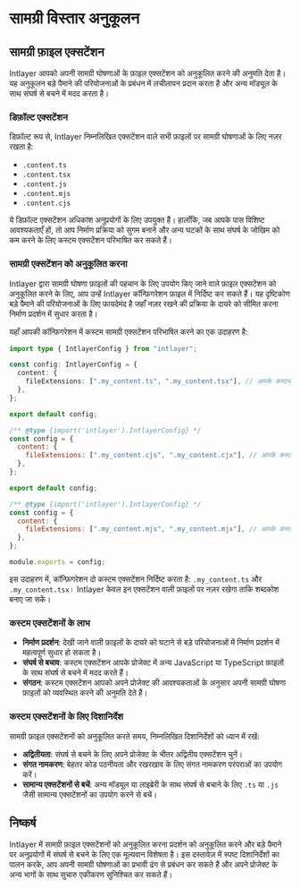 # सामग्री विस्तार अनुकूलन

## सामग्री फ़ाइल एक्सटेंशन

Intlayer आपको अपनी सामग्री घोषणाओं के फ़ाइल एक्सटेंशन को अनुकूलित करने की अनुमति देता है। यह अनुकूलन बड़े पैमाने की परियोजनाओं के प्रबंधन में लचीलापन प्रदान करता है और अन्य मॉड्यूल के साथ संघर्ष से बचने में मदद करता है।

### डिफ़ॉल्ट एक्सटेंशन

डिफ़ॉल्ट रूप से, Intlayer निम्नलिखित एक्सटेंशन वाले सभी फ़ाइलों पर सामग्री घोषणाओं के लिए नज़र रखता है:

- `.content.ts`
- `.content.tsx`
- `.content.js`
- `.content.mjs`
- `.content.cjs`

ये डिफ़ॉल्ट एक्सटेंशन अधिकांश अनुप्रयोगों के लिए उपयुक्त हैं। हालाँकि, जब आपके पास विशिष्ट आवश्यकताएँ हों, तो आप निर्माण प्रक्रिया को सुगम बनाने और अन्य घटकों के साथ संघर्ष के जोखिम को कम करने के लिए कस्टम एक्सटेंशन परिभाषित कर सकते हैं।

### सामग्री एक्सटेंशन को अनुकूलित करना

Intlayer द्वारा सामग्री घोषणा फ़ाइलों की पहचान के लिए उपयोग किए जाने वाले फ़ाइल एक्सटेंशन को अनुकूलित करने के लिए, आप उन्हें Intlayer कॉन्फ़िगरेशन फ़ाइल में निर्दिष्ट कर सकते हैं। यह दृष्टिकोण बड़े पैमाने की परियोजनाओं के लिए फायदेमंद है जहाँ नज़र रखने की प्रक्रिया के दायरे को सीमित करना निर्माण प्रदर्शन में सुधार करता है।

यहाँ आपकी कॉन्फ़िगरेशन में कस्टम सामग्री एक्सटेंशन परिभाषित करने का एक उदाहरण है:

```typescript fileName="intlayer.config.ts" codeFormat="typescript"
import type { IntlayerConfig } from "intlayer";

const config: IntlayerConfig = {
  content: {
    fileExtensions: [".my_content.ts", ".my_content.tsx"], // आपके कस्टम एक्सटेंशन
  },
};

export default config;
```

```javascript fileName="intlayer.config.mjs" codeFormat="esm"
/** @type {import('intlayer').IntlayerConfig} */
const config = {
  content: {
    fileExtensions: [".my_content.cjs", ".my_content.cjx"], // आपके कस्टम एक्सटेंशन
  },
};

export default config;
```

```javascript fileName="intlayer.config.cjs" codeFormat="commonjs"
/** @type {import('intlayer').IntlayerConfig} */
const config = {
  content: {
    fileExtensions: [".my_content.mjs", ".my_content.mjx"], // आपके कस्टम एक्सटेंशन
  },
};

module.exports = config;
```

इस उदाहरण में, कॉन्फ़िगरेशन दो कस्टम एक्सटेंशन निर्दिष्ट करता है: `.my_content.ts` और `.my_content.tsx`। Intlayer केवल इन एक्सटेंशन वाली फ़ाइलों पर नज़र रखेगा ताकि शब्दकोश बनाए जा सकें।

### कस्टम एक्सटेंशनों के लाभ

- **निर्माण प्रदर्शन**: देखी जाने वाली फ़ाइलों के दायरे को घटाने से बड़े परियोजनाओं में निर्माण प्रदर्शन में महत्वपूर्ण सुधार हो सकता है।
- **संघर्ष से बचाव**: कस्टम एक्सटेंशन आपके प्रोजेक्ट में अन्य JavaScript या TypeScript फ़ाइलों के साथ संघर्ष से बचने में मदद करते हैं।
- **संगठन**: कस्टम एक्सटेंशन आपको अपने प्रोजेक्ट की आवश्यकताओं के अनुसार अपनी सामग्री घोषणा फ़ाइलों को व्यवस्थित करने की अनुमति देते हैं।

### कस्टम एक्सटेंशनों के लिए दिशानिर्देश

सामग्री फ़ाइल एक्सटेंशनों को अनुकूलित करते समय, निम्नलिखित दिशानिर्देशों को ध्यान में रखें:

- **अद्वितीयता**: संघर्ष से बचने के लिए अपने प्रोजेक्ट के भीतर अद्वितीय एक्सटेंशन चुनें।
- **संगत नामकरण**: बेहतर कोड पठनीयता और रखरखाव के लिए संगत नामकरण परंपराओं का उपयोग करें।
- **सामान्य एक्सटेंशनों से बचें**: अन्य मॉड्यूल या लाइब्रेरी के साथ संघर्ष से बचाने के लिए `.ts` या `.js` जैसी सामान्य एक्सटेंशनों का उपयोग करने से बचें।

## निष्कर्ष

Intlayer में सामग्री फ़ाइल एक्सटेंशनों को अनुकूलित करना प्रदर्शन को अनुकूलित करने और बड़े पैमाने पर अनुप्रयोगों में संघर्ष से बचने के लिए एक मूल्यवान विशेषता है। इस दस्तावेज़ में स्पष्ट दिशानिर्देशों का पालन करके, आप अपनी सामग्री घोषणाओं का प्रभावी ढंग से प्रबंधन कर सकते हैं और अपने प्रोजेक्ट के अन्य भागों के साथ सुचारु एकीकरण सुनिश्चित कर सकते हैं।
